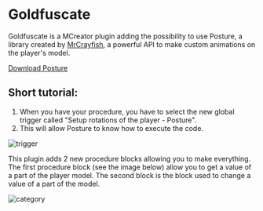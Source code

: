 # Goldfuscate
Goldfuscate is a MCreator plugin adding the possibility to use Posture, a library created by [MrCrayfish](https://github.com/MrCrayfish/Posture), a powerful API to make custom animations on the player's model.

[Download Posture](https://www.curseforge.com/minecraft/mc-mods/posture)

## Short tutorial:

1. When you have your procedure, you have to select the new global trigger called "Setup rotations of the player - Posture".
2. This will allow Posture to know how to execute the code.

![trigger](https://i.imgur.com/cRoml55.png)

This plugin adds 2 new procedure blocks allowing you to make everything. The first procedure block (see the image below) allow you to get a value of a part of the player model. The second block is the block used to change a value of a part of the model.

![category](https://i.imgur.com/NMp0sAk.png)